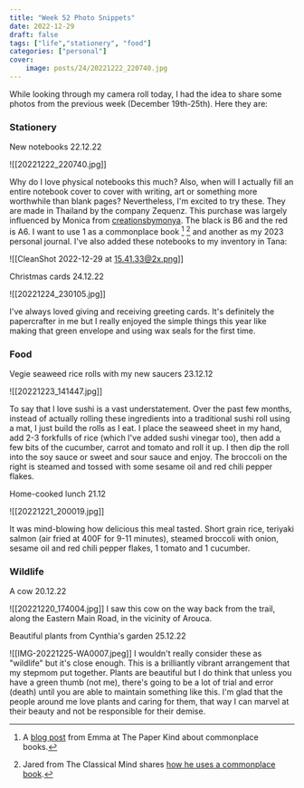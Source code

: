 ```yaml
---
title: "Week 52 Photo Snippets"
date: 2022-12-29
draft: false
tags: ["life","stationery", "food"]
categories: ["personal"]
cover:
    image: posts/24/20221222_220740.jpg
---
```


While looking through my camera roll today, I had the idea to share some photos from the previous week (December 19th-25th). Here they are:

### Stationery

New notebooks 22.12.22

![[20221222_220740.jpg]]

Why do I love physical notebooks this much? Also, when will I actually fill an entire notebook cover to cover with writing, art or something more worthwhile than blank pages? Nevertheless, I'm excited to try these. They are made in Thailand by the company Zequenz. This purchase was largely influenced by Monica from [creationsbymonya](https://www.instagram.com/creationsbymonya/). The black is B6 and the red is A6. I want to use 1 as a commonplace book [^1] [^2] and another as my 2023 personal journal. I've also added these notebooks to my inventory in Tana: 

![[CleanShot 2022-12-29 at 15.41.33@2x.png]]

Christmas cards 24.12.22

![[20221224_230105.jpg]]

I've always loved giving and receiving greeting cards. It's definitely the papercrafter in me but I really enjoyed the simple things this year like making that green envelope and using wax seals for the first time.

### Food
Vegie seaweed rice rolls with my new saucers 23.12.12

![[20221223_141447.jpg]]

To say that I love sushi is a vast understatement. Over the past few months, instead of actually rolling these ingredients into a traditional sushi roll using a mat, I just build the rolls as I eat. I place the seaweed sheet in my hand, add 2-3 forkfulls of rice (which I've added sushi vinegar too), then add a few bits of the cucumber, carrot and tomato and roll it up. I then dip the roll into the soy sauce or sweet and sour sauce and enjoy. The broccoli on the right is steamed and tossed with some sesame oil and red chili pepper flakes.

Home-cooked lunch 21.12

![[20221221_200019.jpg]]

It was mind-blowing how delicious this meal tasted. Short grain rice, teriyaki salmon (air fried at 400F for 9-11 minutes), steamed broccoli with onion, sesame oil and red chili pepper flakes, 1 tomato and 1 cucumber.

### Wildlife

A cow 20.12.22

![[20221220_174004.jpg]]
I saw this cow on the way back from the trail, along the Eastern Main Road, in the vicinity of Arouca. 

Beautiful plants from Cynthia's garden 25.12.22

![[IMG-20221225-WA0007.jpeg]]
I wouldn't really consider these as "wildlife" but it's close enough. This is a brilliantly vibrant arrangement that my stepmom put together. Plants are beautiful but I do think that unless you have a green thumb (not me), there's going to be a lot of trial and error (death) until you are able to maintain something like this. I'm glad that the people around me love plants and caring for them, that way I can marvel at their beauty and not be responsible for their demise.

[^1]: A [blog post](https://thepaperkind.com/2020/08/15/commonplace-book/) from Emma at The Paper Kind about commonplace books.

[^2]: Jared from The Classical Mind shares [how he uses a commonplace book](https://www.youtube.com/watch?v=CcBy_b_43c0&t=664s).